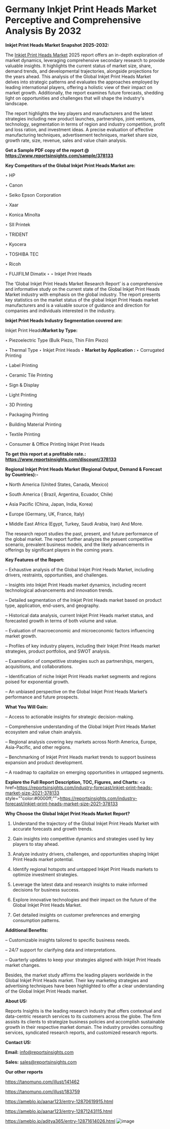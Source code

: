 # Germany Inkjet Print Heads Market Perceptive and Comprehensive Analysis By 2032

<strong>Inkjet Print Heads Market Snapshot 2025-2032:</strong>

The <a href=https://www.reportsinsights.com/sample/378133>Inkjet Print Heads Market</a> 2025 report offers an in-depth exploration of market dynamics, leveraging comprehensive secondary research to provide valuable insights. It highlights the current status of market size, share, demand trends, and developmental trajectories, alongside projections for the years ahead. This analysis of the Global Inkjet Print Heads Market delves into strategic patterns and evaluates the approaches employed by leading international players, offering a holistic view of their impact on market growth. Additionally, the report examines future forecasts, shedding light on opportunities and challenges that will shape the industry's landscape.

The report highlights the key players and manufacturers and the latest strategies including new product launches, partnerships, joint ventures, technology, segmentation in terms of region and industry competition, profit and loss ration, and investment ideas. A precise evaluation of effective manufacturing techniques, advertisement techniques, market share size, growth rate, size, revenue, sales and value chain analysis.

<strong>Get a Sample PDF copy of the report @ <a href=https://www.reportsinsights.com/sample/378133 style=color:#0000ff;>https://www.reportsinsights.com/sample/378133</a></strong>

<strong>Key Competitors of the Global Inkjet Print Heads Market are:</strong>

‣ HP

‣ Canon

‣ Seiko Epson Corporation

‣ Xaar

‣ Konica Minolta

‣ SII Printek

‣ TRIDENT

‣ Kyocera

‣ TOSHIBA TEC

‣ Ricoh

‣ FUJIFILM Dimatix
‣ 
‣ Inkjet Print Heads

The ‘Global Inkjet Print Heads Market Research Report’ is a comprehensive and informative study on the current state of the Global Inkjet Print Heads Market industry with emphasis on the global industry. The report presents key statistics on the market status of the global Inkjet Print Heads market manufacturers and is a valuable source of guidance and direction for companies and individuals interested in the industry.

<strong>Inkjet Print Heads Industry Segmentation covered are:</strong>

Inkjet Print Heads<strong>Market by Type:</strong>

‣ Piezoelectric Type (Bulk Piezo, Thin Film Piezo)

‣ Thermal Type
‣ Inkjet Print Heads 
‣ 
<strong>Market by Application :</strong>
‣ Corrugated Printing

‣ Label Printing

‣ Ceramic Tile Printing

‣ Sign & Display

‣ Light Printing

‣ 3D Printing

‣ Packaging Printing

‣ Building Material Printing

‣ Textile Printing

‣ Consumer & Office Printing
Inkjet Print Heads

<strong>To get this report at a profitable rate.: <a href=https://www.reportsinsights.com/discount/378133 style=color:#0000ff;>https://www.reportsinsights.com/discount/378133</a></strong>

<strong>Regional Inkjet Print Heads Market (Regional Output, Demand &amp; Forecast by Countries):-</strong>

• North America (United States, Canada, Mexico)

• South America ( Brazil, Argentina, Ecuador, Chile)

• Asia Pacific (China, Japan, India, Korea)

• Europe (Germany, UK, France, Italy)

• Middle East Africa (Egypt, Turkey, Saudi Arabia, Iran) And More.

The research report studies the past, present, and future performance of the global market. The report further analyzes the present competitive scenario, prevalent business models, and the likely advancements in offerings by significant players in the coming years.

<strong>Key Features of the Report:</strong>

– Exhaustive analysis of the Global Inkjet Print Heads Market, including drivers, restraints, opportunities, and challenges.

– Insights into Inkjet Print Heads market dynamics, including recent technological advancements and innovation trends.

– Detailed segmentation of the Inkjet Print Heads market based on product type, application, end-users, and geography.

– Historical data analysis, current Inkjet Print Heads market status, and forecasted growth in terms of both volume and value.

– Evaluation of macroeconomic and microeconomic factors influencing market growth.

– Profiles of key industry players, including their Inkjet Print Heads market strategies, product portfolios, and SWOT analysis.

– Examination of competitive strategies such as partnerships, mergers, acquisitions, and collaborations.

– Identification of niche Inkjet Print Heads market segments and regions poised for exponential growth.

– An unbiased perspective on the Global Inkjet Print Heads Market’s performance and future prospects.

<strong>What You Will Gain:</strong>

– Access to actionable insights for strategic decision-making.

– Comprehensive understanding of the Global Inkjet Print Heads Market ecosystem and value chain analysis.

– Regional analysis covering key markets across North America, Europe, Asia-Pacific, and other regions.

– Benchmarking of Inkjet Print Heads market trends to support business expansion and product development.

– A roadmap to capitalize on emerging opportunities in untapped segments.

<strong>Explore the Full Report Description, TOC, Figures, and Charts:</strong>
<a href=https://reportsinsights.com/industry-forecast/inkjet-print-heads-market-size-2021-378133 style=""color:#0000ff;"">https://reportsinsights.com/industry-forecast/inkjet-print-heads-market-size-2021-378133</a>

<strong>Why Choose the Global Inkjet Print Heads Market Report?</strong>

1. Understand the trajectory of the Global Inkjet Print Heads Market with accurate forecasts and growth trends.

2. Gain insights into competitive dynamics and strategies used by key players to stay ahead.

3. Analyze industry drivers, challenges, and opportunities shaping Inkjet Print Heads market potential.

4. Identify regional hotspots and untapped Inkjet Print Heads markets to optimize investment strategies.

5. Leverage the latest data and research insights to make informed decisions for business success.

6. Explore innovative technologies and their impact on the future of the Global Inkjet Print Heads Market.

7. Get detailed insights on customer preferences and emerging consumption patterns.

<strong>Additional Benefits:</strong>

– Customizable insights tailored to specific business needs.

– 24/7 support for clarifying data and interpretations.

– Quarterly updates to keep your strategies aligned with Inkjet Print Heads market changes.

Besides, the market study affirms the leading players worldwide in the Global Inkjet Print Heads market. Their key marketing strategies and advertising techniques have been highlighted to offer a clear understanding of the Global Inkjet Print Heads market.

<strong><strong>About US</strong>:</strong>

Reports Insights is the leading research industry that offers contextual and data-centric research services to its customers across the globe. The firm assists its clients to strategize business policies and accomplish sustainable growth in their respective market domain. The industry provides consulting services, syndicated research reports, and customized research reports.

<strong>Contact US:</strong>

<p class=><b>Email:</b> <a href=mailto:info@reportsinsights.com>info@reportsinsights.com</a></p>
<p class=><b>Sales:</b> <a href=mailto:sales@reportsinsights.com>sales@reportsinsights.com</a></p>

<strong>Our other reports</strong>

<a href=https://tanomuno.com/illust/141462>https://tanomuno.com/illust/141462</a>

<a href=https://tanomuno.com/illust/183759>https://tanomuno.com/illust/183759</a>

<a href=https://ameblo.jp/aanar123/entry-12870619915.html>https://ameblo.jp/aanar123/entry-12870619915.html</a>

<a href=https://ameblo.jp/aanar123/entry-12871243115.html>https://ameblo.jp/aanar123/entry-12871243115.html</a>

<a href=https://ameblo.jp/aditya365/entry-12871614026.html>https://ameblo.jp/aditya365/entry-12871614026.html</a>
![image](https://github.com/user-attachments/assets/be1707d4-b038-4712-b403-e845de5bbbc8)
